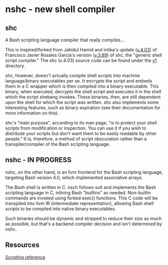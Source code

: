 # nshc - new shell compiler

## shc

A Bash scripting language compiler that really compiles...

This is inspired/forked from Jahidul Hamid and intika's update ([v.4.03](https://github.com/neurobin/shc)) of Francisco Javier Rosales García's version ([v.3.89](https://www.datsi.fi.upm.es/~frosal)) of shc, the "generic shell script compiler."  The shc (v.4.03) source code can be found under the [v1](v1) directory.  

shc, however, doesn't actually compile shell scripts into machine language/binary executables per se. It encrypts the script and embeds them in a C wrapper which is then compiled into a binary executable.  This binary, when executed, decrypts the shell script and executes it in the shell which the script shebang invokes.  These binaries, then, are still dependent upon the shell for which the script was written.  shc also implements some interesting features, such as binary expiration (see their documentation for more information on this).

shc's "main purpose", according to its man page, "is to protect your shell scripts from modification or inspection. You can use it if you wish to distribute your scripts but don't want them to be easily readable by other people."  It is, therefore, a method of script obscuration rather than a transpiler/compiler of the Bash scripting language. 

## nshc - IN PROGRESS

nshc, on the other hand, is an llvm frontend for the Bash scripting language, targeting Bash version 4.0, which implemented associative arrays. 

The Bash shell is written in C. nsch follows suit and implements the Bash scripting language in C, inlining Bash "builtins" as needed.  Non-builtin commands are invoked using forked exec() functions.  This C code will be transpiled into llvm IR (intermediate representation), allowing Bash shell scripts to be compiled into native binary executables.  

Such binaries should be dynamic and stripped to reduce their size as much as possible, but that's a backend compiler decision and isn't determined by nshc.


## Resources
[Scripting reference](https://decal.ocf.berkeley.edu/labs/scripting/)


